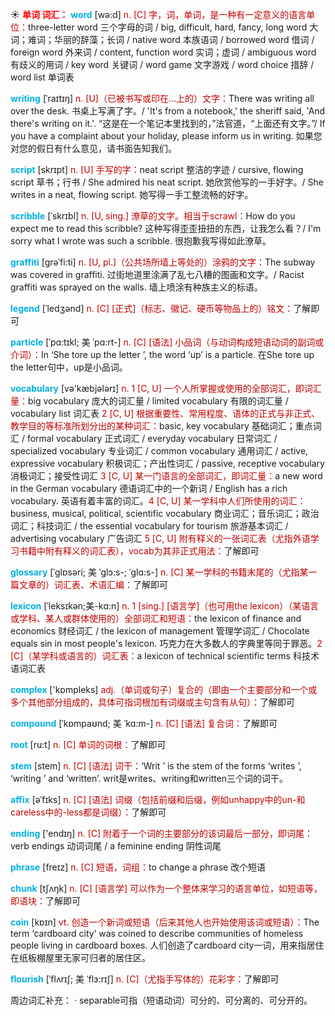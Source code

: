 ☀ <font color="red">**单词 词汇：**</font>
<font color="sky blue">**word**</font> [wə:d] 
<font color="#c00000">n. [C] 字，词，单词，是一种有一定意义的语言单位：</font>three-letter word 三个字母的词 / big, difficult, hard, fancy, long word 大词；难词；华丽的辞藻；长词 / native word 本族语词 / borrowed word 借词 / foreign word 外来词 / content, function word 实词；虚词 / ambiguous word 有歧义的用词 / key word 关键词 / word game 文字游戏 / word choice 措辞 / word list 单词表
                      
<font color="sky blue">**writing**</font> [ˈraɪtɪŋ]
<font color="#c00000">n. [U]（已被书写或印在…上的）文字：</font>There was writing all over the desk. 书桌上写满了字。/ 'It's from a notebook,' the sheriff said, 'And there's writing on it.'. “这是在一个笔记本里找到的，”法官道，“上面还有文字。”/ If you have a complaint about your holiday, please inform us in writing. 如果您对您的假日有什么意见，请书面告知我们。

<font color="sky blue">**script**</font> [skrɪpt]
<font color="#c00000">n.  [U] 手写的字：</font>neat script 整洁的字迹 / cursive, flowing script 草书；行书 / She admired his neat script. 她欣赏他写的一手好字。/ She writes in a neat, flowing script. 她写得一手工整流畅的好字。
                      
<font color="sky blue">**scribble**</font> [ˈskrɪbl]
<font color="#c00000">n. [U, sing.] 潦草的文字。相当于scrawl：</font>How do you expect me to read this scribble? 这种写得歪歪扭扭的东西，让我怎么看？/ I'm sorry what I wrote was such a scribble. 很抱歉我写得如此潦草。
     
<font color="sky blue">**graffiti**</font> [grəˈfi:ti]
<font color="#c00000">n. [U, pl.]（公共场所墙上等处的）涂鸦的文字：</font>The subway was covered in graffiti. 过街地道里涂满了乱七八糟的图画和文字。/ Racist graffiti was sprayed on the walls. 墙上喷涂有种族主义的标语。
           
<font color="sky blue">**legend**</font> [ˈledʒənd]
<font color="#c00000">n. [C] [正式]（标志、徽记、硬币等物品上的）铭文：</font>了解即可

<font color="sky blue">**particle**</font> [ˈpɑ:tɪkl; 美 ˈpɑ:rt-]
<font color="#c00000">n. [C] [语法] 小品词（与动词构成短语动词的副词或介词）：</font>In ‘She tore up the letter ’, the word ‘up’ is a particle. 在She tore up the letter句中，up是小品词。

<font color="sky blue">**vocabulary**</font> [və'kæbjələrɪ] 
<font color="#c00000">n. 1 [C, U] 一个人所掌握或使用的全部词汇，即词汇量：</font>big vocabulary 庞大的词汇量 / limited vocabulary 有限的词汇量 / vocabulary list 词汇表 <font color="#c00000">2 [C, U] 根据重要性、常用程度、语体的正式与非正式、教学目的等标准所划分出的某种词汇：</font>basic, key vocabulary 基础词汇；重点词汇 / formal vocabulary 正式词汇 / everyday vocabulary 日常词汇  / specialized vocabulary 专业词汇 / common vocabulary 通用词汇 / active, expressive vocabulary 积极词汇；产出性词汇 / passive, receptive vocabulary 消极词汇；接受性词汇 <font color="#c00000">3 [C, U] 某一门语言的全部词汇，即词汇量：</font>a new word in the German vocabulary 德语词汇中的一个新词 / English has a rich vocabulary. 英语有着丰富的词汇。<font color="#c00000">4 [C, U] 某一学科中人们所使用的词汇：</font>business, musical, political, scientific vocabulary 商业词汇；音乐词汇；政治词汇；科技词汇 / the essential vocabulary for tourism 旅游基本词汇 / advertising vocabulary 广告词汇 <font color="#c00000">5 [C, U] 附有释义的一张词汇表（尤指外语学习书籍中附有释义的词汇表），vocab为其非正式用法：</font>了解即可
           
<font color="sky blue">**glossary**</font> [ˈglɒsəri; 美 ˈglɔ:s-; ˈglɑ:s-]
<font color="#c00000">n. [C] 某一学科的书籍末尾的（尤指某一篇文章的）词汇表、术语汇编：</font>了解即可           

<font color="sky blue">**lexicon**</font> [ˈleksɪkən;美-kɑ:n]
<font color="#c00000">n. 1 [sing.] [语言学]（也可用the lexicon）（某语言或学科、某人或群体使用的）全部词汇和短语：</font>the lexicon of finance and economics 财经词汇 / the lexicon of management 管理学词汇 / Chocolate equals sin in most people's lexicon. 巧克力在大多数人的字典里等同于罪恶。<font color="#c00000">2 [C]（某学科或语言的）词汇表：</font>a lexicon of technical scientific terms 科技术语词汇表

<font color="sky blue">**complex**</font> ['kɒmpleks] 
<font color="#c00000">adj.（单词或句子）复合的（即由一个主要部分和一个或多个其他部分组成的，具体可指词根加有词缀或主句含有从句）：</font>了解即可
           
<font color="sky blue">**compound**</font> [ˈkɒmpaʊnd; 美 ˈkɑ:m-]
<font color="#c00000">n. [C] [语法] 复合词：</font>了解即可

<font color="sky blue">**root**</font> [ru:t] 
<font color="#c00000">n. [C] 单词的词根：</font>了解即可
           
<font color="sky blue">**stem**</font> [stem]
<font color="#c00000">n. [C] [语法] 词干：</font>‘Writ ’ is the stem of the forms ‘writes ’, ‘writing ’ and ‘written’. writ是writes、writing和written三个词的词干。
           
<font color="sky blue">**affix**</font> [əˈfɪks]
<font color="#c00000">n. [C] [语法] 词缀（包括前缀和后缀，例如unhappy中的un-和careless中的-less都是词缀）：</font>了解即可

<font color="sky blue">**ending**</font> ['endɪŋ] 
<font color="#c00000">n. [C] 附着于一个词的主要部分的该词最后一部分，即词尾：</font>verb endings 动词词尾 / a feminine ending 阴性词尾

<font color="sky blue">**phrase**</font> [freɪz] 
<font color="#c00000">n. [C] 短语，词组：</font>to change a phrase 改个短语
           
<font color="sky blue">**chunk**</font> [tʃʌŋk]
<font color="#c00000">n. [C] [语言学] 可以作为一个整体来学习的语言单位，如短语等，即语块：</font>了解即可

<font color="sky blue">**coin**</font> [kɒɪn] 
<font color="#c00000">vt. 创造一个新词或短语（后来其他人也开始使用该词或短语）：</font>The term ‘cardboard city’ was coined to describe communities of homeless people living in cardboard boxes. 人们创造了cardboard city一词，用来指居住在纸板棚屋里无家可归者的居住区。
           
<font color="sky blue">**flourish**</font> [ˈflʌrɪʃ; 美 ˈflɜ:rɪʃ]
<font color="#c00000">n. [C]（尤指手写体的）花彩字：</font>了解即可

周边词汇补充：
· separable可指（短语动词）可分的、可分离的、可分开的。
